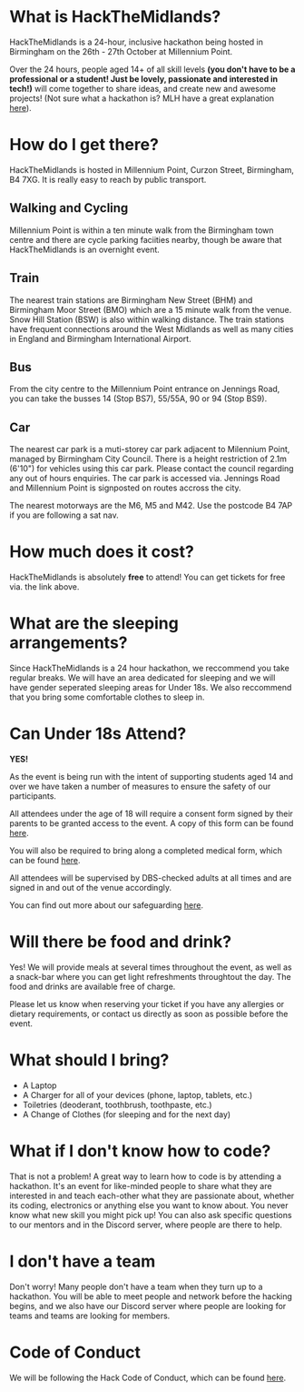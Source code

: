 # What is HackTheMidlands?
HackTheMidlands is a 24-hour, inclusive hackathon being hosted in Birmingham on the 26th - 27th October at Millennium Point.

Over the 24 hours, people aged 14+ of all skill levels **(you don't have to be a professional or a student! Just be lovely, passionate and interested in tech!)** will come together to share ideas, and create new and awesome projects! (Not sure what a hackathon is? MLH have a great explanation [here](https://mlh.io/college-administrator-hackathon-guide)).

# How do I get there?
HackTheMidlands is hosted in Millennium Point, Curzon Street, Birmingham, B4 7XG. It is really easy to reach by public transport.

## Walking and Cycling
Millennium Point is within a ten minute walk from the Birmingham town centre and there are cycle parking faciities nearby, though be aware that HackTheMidlands is an overnight event.

## Train
The nearest train stations are Birmingham New Street (BHM) and Birmingham Moor Street (BMO) which are a 15 minute walk from the venue. Snow Hill Station (BSW) is also within walking distance. The train stations have frequent connections around the West Midlands as well as many cities in England and Birmingham International Airport.

## Bus
From the city centre to the Millennium Point entrance on Jennings Road, you can take the busses 14 (Stop BS7), 55/55A, 90 or 94 (Stop BS9).

## Car
The nearest car park is a muti-storey car park adjacent to Milennium Point, managed by Birmingham City Council. There is a height restriction of 2.1m (6'10") for vehicles using this car park. Please contact the council regarding any out of hours enquiries. The car park is accessed via. Jennings Road and Millennium Point is signposted on routes accross the city.

The nearest motorways are the M6, M5 and M42. Use the postcode B4 7AP if you are following a sat nav.

# How much does it cost?
HackTheMidlands is absolutely **free** to attend! You can get tickets for free via. the link above.

# What are the sleeping arrangements?
Since HackTheMidlands is a 24 hour hackathon, we reccommend you take regular breaks. We will have an area dedicated for sleeping and we will have gender seperated sleeping areas for Under 18s. We also reccommend that you bring some comfortable clothes to sleep in.

# Can Under 18s Attend?
**YES!**

As the event is being run with the intent of supporting students aged 14 and over we have taken a number of measures to ensure the safety of our participants.

All attendees under the age of 18 will require a consent form signed by their parents to be granted access to the event. A copy of this form can be found [here](https://hackthemidlands.com/docs/safeguarding/ConsentForm.pdf).

You will also be required to bring along a completed medical form, which can be found [here](https://hackthemidlands.com/docs/medical/MedicalForm.pdf).

All attendees will be supervised by DBS-checked adults at all times and are signed in and out of the venue accordingly.

You can find out more about our safeguarding [here](https://hackthemidlands.com/safeguarding/).

# Will there be food and drink?
Yes! We will provide meals at several times throughout the event, as well as a snack-bar where you can get light refreshments throughtout the day. The food and drinks are available free of charge.

Please let us know when reserving your ticket if you have any allergies or dietary requirements, or contact us directly as soon as possible before the event.

# What should I bring?
* A Laptop
* A Charger for all of your devices (phone, laptop, tablets, etc.)
* Toiletries (deoderant, toothbrush, toothpaste, etc.)
* A Change of Clothes (for sleeping and for the next day)

# What if I don't know how to code?
That is not a problem! A great way to learn how to code is by attending a hackathon. It's an event for like-minded people to share what they are interested in and teach each-other what they are passionate about, whether its coding, electronics or anything else you want to know about. You never know what new skill you might pick up! You can also ask specific questions to our mentors and in the Discord server, where people are there to help.

# I don't have a team
Don't worry! Many people don't have a team when they turn up to a hackathon. You will be able to meet people and network before the hacking begins, and we also have our Discord server where people are looking for teams and teams are looking for members.

# Code of Conduct
We will be following the Hack Code of Conduct, which can be found [here](http://hackcodeofconduct.org/).